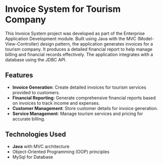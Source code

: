 # Invoice System for Tourism Company

This Invoice System project was developed as part of the Enterprise Application Development module. Built using Java with the MVC (Model-View-Controller) design pattern, the application generates invoices for a tourism company. It produces a detailed financial report to help manage billing and financial records effectively. The application integrates with a database using the JDBC API.

## Features

- **Invoice Generation**: Create detailed invoices for tourism services provided to customers.
- **Financial Reporting**: Generate comprehensive financial reports based on invoices to track income and expenses.
- **Customer Management**: Store customer details for invoice generation.
- **Service Management**: Manage tourism services and pricing for accurate billing.

## Technologies Used

- **Java** with MVC architecture
- Object-Oriented Programming (OOP) principles
- MySql for Database
